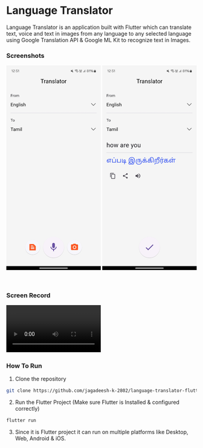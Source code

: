 # Language Translator

Language Translator is an application built with Flutter which can translate text, voice and text in images from any language to any selected language using Google Translation API & Google ML Kit to recognize text in Images.

### Screenshots

[<img src="./screenshots/home.jpg" width="250"/>](/screenshots/home.jpg)
[<img src="./screenshots/result.jpg" width="250"/>](/screenshots/result.jpg)

<br />

### Screen Record

[<video src="./screenshots/screen-record.mp4" width="250"/>](/screenshots/screen-record.mp4)

### How To Run

1. Clone the repository
```bash
git clone https://github.com/jagadeesh-k-2802/language-translator-flutter.git
```

2. Run the Flutter Project (Make sure Flutter is Installed & configured correctly)
```bash
flutter run
```

3. Since it is Flutter project it can run on multiple platforms like Desktop, Web, Android & iOS.